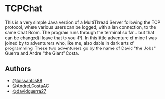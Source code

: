 # TCPChat

This is a very simple Java version of a MultiThread Server following the TCP protocol, where various users can be logged, with a lan connection, to the same Chat Room.
The program runs through the terminal so far... but that can be changed(I leave that to you :P).
In this little adventure of mine I was joined by to adventurers who, like me, also dable in dark arts of programming.
These two adventurers go by the name of David "the Jobs" Guerra and Andre “the Giant” Costa.

## Authors
- [@luissantos88](https://github.com/luissantos88)
- [@AndreLCostaAC](https://github.com/AndreLCostaAC)
- [@davidguerra27](https://github.com/davidguerra27)
